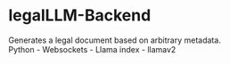 # legalLLM-Backend
Generates a legal document based on arbitrary metadata. <br>
Python - Websockets - Llama index - llamav2
